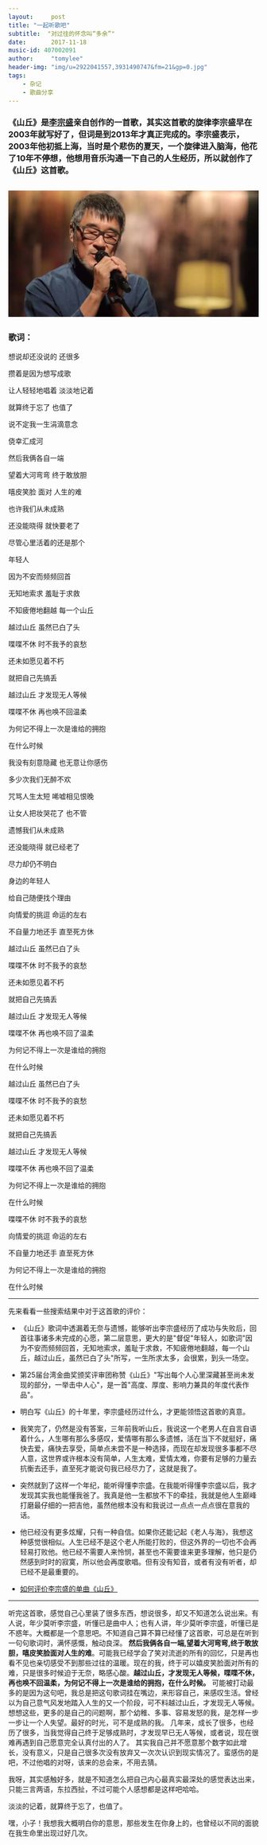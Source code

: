 ```yaml
---
layout:     post
title: "一起听歌吧"
subtitle:  "对过往的怀念叫“多余”"
date:       2017-11-18
music-id: 407002091
author:     "tomylee"
header-img: "img/u=2922041557,3931490747&fm=21&gp=0.jpg"
tags:
    - 杂记
    - 歌曲分享
---
```


### 《山丘》是[李宗盛](https://en.wikipedia.org/wiki/Jonathan_Lee_(musician))亲自创作的一首歌，其实这首歌的旋律李宗盛早在2003年就写好了，但词是到2013年才真正完成的。李宗盛表示，2003年他初抵上海，当时是个悲伤的夏天，一个旋律进入脑海，他花了10年不停想，他想用音乐沟通一下自己的人生经历，所以就创作了《山丘》这首歌。

![1](/img/lizongsheng.png)
---

### 歌词：
想说却还没说的 还很多

攒着是因为想写成歌

让人轻轻地唱着 淡淡地记着

就算终于忘了 也值了

说不定我一生涓滴意念

侥幸汇成河

然后我俩各自一端

望着大河弯弯 终于敢放胆

嘻皮笑脸 面对 人生的难

也许我们从未成熟

还没能晓得 就快要老了

尽管心里活着的还是那个

年轻人

因为不安而频频回首

无知地索求 羞耻于求救

不知疲倦地翻越 每一个山丘

越过山丘 虽然已白了头

喋喋不休 时不我予的哀愁

还未如愿见着不朽

就把自己先搞丢

越过山丘 才发现无人等候

喋喋不休 再也唤不回温柔

为何记不得上一次是谁给的拥抱

在什么时候

我没有刻意隐藏 也无意让你感伤

多少次我们无醉不欢

咒骂人生太短 唏嘘相见恨晚

让女人把妆哭花了 也不管

遗憾我们从未成熟

还没能晓得 就已经老了

尽力却仍不明白

身边的年轻人

给自己随便找个理由

向情爱的挑逗 命运的左右

不自量力地还手 直至死方休

越过山丘 虽然已白了头

喋喋不休 时不我予的哀愁

还未如愿见着不朽

就把自己先搞丢

越过山丘 才发现无人等候

喋喋不休 再也唤不回了温柔

为何记不得上一次是谁给的拥抱

在什么时候

越过山丘 虽然已白了头

喋喋不休 时不我予的哀愁

还未如愿见着不朽

就把自己先搞丢

越过山丘 才发现无人等候

喋喋不休 再也唤不回了温柔

为何记不得上一次是谁给的拥抱

在什么时候

喋喋不休 时不我予的哀愁

向情爱的挑逗 命运的左右

不自量力地还手 直至死方休

为何记不得上一次是谁给的拥抱

在什么时候

---
先来看看一些搜索结果中对于这首歌的评价：

- 《山丘》歌词中透漏着无奈与遗憾，能够听出李宗盛经历了成功与失败后，回首往事诸多未完成的心愿，第二层意思，更大的是"督促"年轻人，如歌词"因为不安而频频回首，无知地索求，羞耻于求救，不知疲倦地翻越，每一个山丘，越过山丘，虽然已白了头"所写，一生所求太多，会很累，到头一场空。

- 第25届台湾金曲奖颁奖评审团称赞《山丘》"写出每个人心里深藏甚至尚未发现的部分，一举击中人心"，是一首"高度、厚度、影响力兼具的年度代表作品"。
- 明白写《山丘》的十年里，李宗盛经历过什么，才更能领悟这首歌的真意。
- 我笑完了，仍然是没有答案，三年前我听山丘，我说这一个老男人在自言自语着什么，人生哪有那么多感叹，爱情哪有那么多遗憾，活在当下不就挺好，痛快去爱，痛快去享受，简单点未尝不是一种选择，而现在却发现很多事都不尽人意，这世界或许根本没有简单，人生太难，爱情太难，你要有足够的力量去抗衡去还手，直至死才能说句我已经尽力了，这就是我了。
- 突然就到了这样一个年纪，能听得懂李宗盛。在我能听得懂李宗盛以后，我才发现其实我也能懂我爸了。我真是他一生都放不下的牵挂，我就是他人生巅峰打磨最仔细的一把吉他，虽然他根本没有和我说过一点点一点点很在意我的话。
- 他已经没有更多炫耀，只有一种自信。如果你还能记起《老人与海》，我想这种感觉很相似。人生已经不是这个老人所能打败的，但这外界的一切也不会再轻易打败他。他已经不需要人来怜悯，甚至也不需要谁来更多理解，他只是仍然感到时时的寂寞，所以他会再度歌唱。但有没有知音，或者有没有听者，却已经不是最重要的。
- [如何评价李宗盛的单曲《山丘》](https://www.zhihu.com/question/21309892)

---

听完这首歌，感觉自己心里装了很多东西，想说很多，却又不知道怎么说出来。有人说，年少莫听李宗盛，听懂已是曲中人；也有人讲，年少莫听李宗盛，听懂已是不惑年。大概都是一个意思吧。不知道自己算不算已经懂了这首歌，可总是在听到一句句歌词时，满怀感慨，触动良深。
**然后我俩各自一端,望着大河弯弯,终于敢放胆，嘻皮笑脸面对人生的难**。可能我已经学会了笑对流逝的所有的回忆，只是再也看不见也亲切感受不到那些过往的温暖。现在的我，终于可以嬉皮笑脸面对所有的难，只是很多时候迫于无奈，略感心酸。**越过山丘，才发现无人等候，喋喋不休，再也唤不回温柔，为何记不得上一次是谁给的拥抱，在什么时候。**
可能被打动最多的是因为这句吧，我总是把这句歌词挂在嘴边，来形容自己，来感叹生活。曾经以为自己意气风发地踏入人生的又一个阶段，可不料越过山丘，才发现无人等候。想想这些，更多的是自己的问题啊，那个幼稚、多事、容易发怒的我，是怎样一步一步让一个人失望。最好的时光，可不是成熟的我。
几年来，成长了很多，也经历了很多，当我觉得自己终于足够成熟时，才发现早已无人等候，或者说，现在很难再遇到自己愿意完全认真付出的人了。
其实我自己并不愿意那个数字如此增长，没有意义，只是自己很多次没有放弃又一次次认识到现实情况了。蛮感伤的是吧，不过他唱的对呀，该来的总会来，不用去猜。

我呀，其实感触好多，就是不知道怎么把自己内心最真实最深处的感觉表达出来，只能三言两语，东拉西扯，不过可能个人感想都是这样吧哈哈。

淡淡的记着，就算终于忘了，也值了。

嘿，小子！我想我大概明白你的意思，那些发生在你身上的，也曾经以不同的面貌在我生命里出现过好几次。
